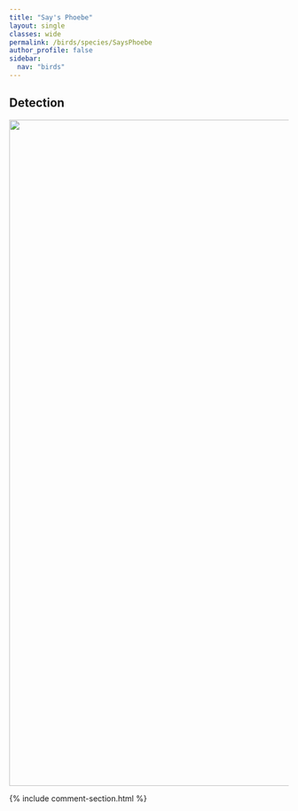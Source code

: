 ```yaml
---
title: "Say's Phoebe"
layout: single
classes: wide
permalink: /birds/species/SaysPhoebe
author_profile: false
sidebar:
  nav: "birds"
---
```


<h2>Detection</h2>

<a href="https://drive.google.com/uc?export=view&id=1ttGvpLYNf71zM0Se2yUgtM0gMLw0vApe">
<img src="https://drive.google.com/uc?export=view&id=1ttGvpLYNf71zM0Se2yUgtM0gMLw0vApe" height = "1200" width = "800">
</a>

{% include comment-section.html %}
